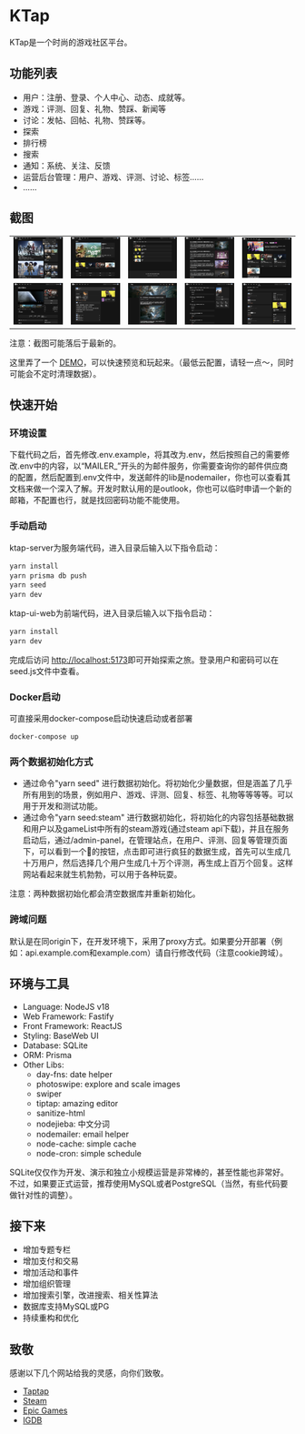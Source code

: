 # KTap

KTap是一个时尚的游戏社区平台。

## 功能列表

* 用户：注册、登录、个人中心、动态、成就等。
* 游戏：评测、回复、礼物、赞踩、新闻等
* 讨论：发帖、回帖、礼物、赞踩等。
* 探索
* 排行榜
* 搜索
* 通知：系统、关注、反馈
* 运营后台管理：用户、游戏、评测、讨论、标签……
* ……

## 截图

<table>
    <tr>
        <td><img src="./docs/screenshots/index.png"/></td>
        <td><img src="./docs/screenshots/discover.png"/></td>
        <td><img src="./docs/screenshots/rank.png"/></td>
        <td><img src="./docs/screenshots/news.png"/></td>
        <td><img src="./docs/screenshots/discussions.png"/></td>
    </tr>
    <tr>
        <td><img src="./docs/screenshots/app-detail.png"/></td>
        <td><img src="./docs/screenshots/review.png"/></td>
        <td><img src="./docs/screenshots/news-detail.png"/></td>
        <td><img src="./docs/screenshots/user-center.png"/></td>
        <td><img src="./docs/screenshots/discussion-posts.png"/></td>
    </tr>
</table>

注意：截图可能落后于最新的。

这里弄了一个 [DEMO](https://ktap.ruislan.com)，可以快速预览和玩起来。（最低云配置，请轻一点～，同时可能会不定时清理数据）。

## 快速开始

### 环境设置

下载代码之后，首先修改.env.example，将其改为.env，然后按照自己的需要修改.env中的内容，以“MAILER_”开头的为邮件服务，你需要查询你的邮件供应商的配置，然后配置到.env文件中，发送邮件的lib是nodemailer，你也可以查看其文档来做一个深入了解。开发时默认用的是outlook，你也可以临时申请一个新的邮箱，不配置也行，就是找回密码功能不能使用。

### 手动启动

ktap-server为服务端代码，进入目录后输入以下指令启动：

```bash
yarn install
yarn prisma db push
yarn seed
yarn dev
```

ktap-ui-web为前端代码，进入目录后输入以下指令启动：

```bash
yarn install
yarn dev
```

完成后访问 [http://localhost:5173](http://localhost:5173)即可开始探索之旅。登录用户和密码可以在seed.js文件中查看。

### Docker启动

可直接采用docker-compose启动快速启动或者部署

```bash
docker-compose up
```

### 两个数据初始化方式

* 通过命令"yarn seed" 进行数据初始化。将初始化少量数据，但是涵盖了几乎所有用到的场景，例如用户、游戏、评测、回复、标签、礼物等等等等。可以用于开发和测试功能。
* 通过命令"yarn seed:steam" 进行数据初始化，将初始化的内容包括基础数据和用户以及gameList中所有的steam游戏(通过steam api下载)，并且在服务启动后，通过/admin-panel，在管理站点，在用户、评测、回复等管理页面下，可以看到一个🚀的按钮，点击即可进行疯狂的数据生成，首先可以生成几十万用户，然后选择几个用户生成几十万个评测，再生成上百万个回复。这样网站看起来就生机勃勃，可以用于各种玩耍。

注意：两种数据初始化都会清空数据库并重新初始化。

### 跨域问题

默认是在同origin下，在开发环境下，采用了proxy方式。如果要分开部署（例如：api.example.com和example.com）请自行修改代码（注意cookie跨域）。

## 环境与工具

* Language: NodeJS v18
* Web Framework: Fastify
* Front Framework: ReactJS
* Styling: BaseWeb UI
* Database: SQLite
* ORM: Prisma
* Other Libs:
  * day-fns: date helper
  * photoswipe: explore and scale images
  * swiper
  * tiptap: amazing editor
  * sanitize-html
  * nodejieba: 中文分词
  * nodemailer: email helper
  * node-cache: simple cache
  * node-cron: simple schedule

SQLite仅仅作为开发、演示和独立小规模运营是非常棒的，甚至性能也非常好。不过，如果要正式运营，推荐使用MySQL或者PostgreSQL（当然，有些代码要做针对性的调整）。

## 接下来

* 增加专题专栏
* 增加支付和交易
* 增加活动和事件
* 增加组织管理
* 增加搜索引擎，改进搜索、相关性算法
* 数据库支持MySQL或PG
* 持续重构和优化

## 致敬

感谢以下几个网站给我的灵感，向你们致敬。

* [Taptap](https://taptap.cn/)
* [Steam](https://store.steampowered.com/)
* [Epic Games](https://store.epicgames.com/zh-CN/)
* [IGDB](https://igdb.com/)
